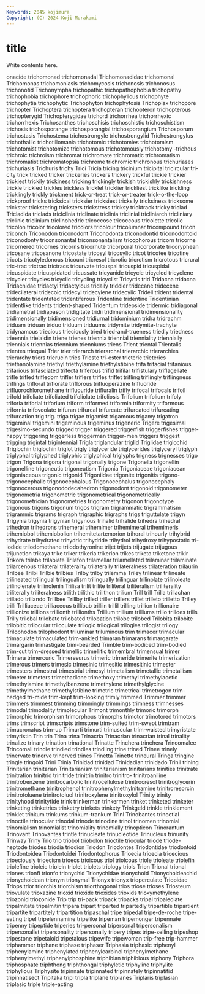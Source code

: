 ```yaml
---
Keywords: 2045 kojimura
Copyright: (C) 2024 Koji Murakami
---
```


# title

Write contents here.



onacide trichomonad trichomonadal Trichomonadidae trichomonal Trichomonas
trichomoniasis trichomycosis trichonosis trichonosus trichonotid Trichonympha trichopathic trichopathophobia trichopathy trichophobia
trichophore trichophoric trichophyllous trichophyte trichophytia trichophytic Trichophyton trichophytosis Trichoplax trichopore
trichopter Trichoptera trichoptera trichopteran trichopteron trichopterous trichopterygid Trichopterygidae trichord trichorrhea
trichorrhexic trichorrhexis Trichosanthes trichoschisis trichoschistic trichoschistism trichosis trichosporange trichosporangial trichosporangium
Trichosporum trichostasis Trichostema trichostrongyle trichostrongylid Trichostrongylus trichothallic trichotillomania trichotomic trichotomies
trichotomism trichotomist trichotomize trichotomous trichotomously trichotomy -trichous trichroic trichroism trichromat
trichromate trichromatic trichromatism trichromatist trichromatopsia trichrome trichromic trichronous trichuriases trichuriasis
Trichuris trichy Trici Tricia tricing tricinium tricipital tricircular tri-city trick
tricked tricker trickeries trickers trickery trickful trickie trickier trickiest trickily
trickiness tricking trickingly trickish trickishly trickishness trickle trickled trickles trickless
tricklet tricklier trickliest tricklike trickling tricklingly trickly trickment trick-or-treat trick-or-treater
trick-o-the-loop trickproof tricks tricksical tricksier tricksiest tricksily tricksiness tricksome trickster
trickstering tricksters trickstress tricksy tricktrack tricky triclad Tricladida triclads triclclinia
triclinate triclinia triclinial tricliniarch tricliniary triclinic triclinium triclinohedric tricoccose tricoccous
tricolette tricolic tricolon tricolor tricolored tricolors tricolour tricolumnar tricompound tricon
triconch Triconodon triconodont Triconodonta triconodontid triconodontoid triconodonty triconsonantal triconsonantalism tricophorous
tricorn tricorne tricornered tricornes tricorns tricornute tricorporal tricorporate tricoryphean tricosane
tricosanone tricostate tricosyl tricosylic tricot tricotee tricotine tricots tricotyledonous tricouni
tricresol tricrotic tricrotism tricrotous tricrural tric-trac trictrac trictracs tricurvate tricuspal
tricuspid tricuspidal tricuspidate tricuspidated tricussate tricyanide tricycle tricycled tricyclene tricycler
tricycles tricyclic tricycling tricyclist Tricyrtis trid Tridacna tridacna Tridacnidae tridactyl
tridactylous tridaily triddler tridecane tridecene tridecilateral tridecoic tridecyl tridecylene tridecylic
Tridell trident tridental tridentate tridentated tridentiferous Tridentine tridentine Tridentinian tridentlike
tridents trident-shaped Tridentum tridepside tridermic tridiagonal tridiametral tridiapason tridigitate tridii
tridimensional tridimensionality tridimensionally tridimensioned tridiurnal tridominium tridra tridrachm triduam triduan
triduo triduum triduums tridymite tridymite-trachyte tridynamous triecious trieciously tried tried-and-trueness
triedly triedness trieennia trielaidin triene trienes triennia triennial trienniality triennially
triennials triennias triennium trienniums triens Trient triental Trientalis trientes triequal
Trier trier trierarch trierarchal trierarchic trierarchies trierarchy triers trierucin tries
Trieste tri-ester trieteric trieterics triethanolamine triethyl triethylamine triethylstibine trifa trifacial
trifanious trifarious trifasciated trifecta triferous trifid trifilar trifistulary triflagellate trifle
trifled trifledom trifler triflers trifles triflet trifling triflingly triflingness triflings
trifloral triflorate triflorous trifluoperazine trifluoride trifluorochloromethane trifluouride trifluralin trifly trifocal
trifocals trifoil trifold trifoliate trifoliated trifoliolate trifoliosis Trifolium trifolium trifoly
triforia triforial triforium triform triformed triformin triformity triformous trifornia trifoveolate
trifuran trifurcal trifurcate trifurcated trifurcating trifurcation trig trig. triga trigae
trigamist trigamous trigamy trigatron trigeminal trigemini trigeminous trigeminus trigeneric Trigere
trigesimal trigesimo-secundo trigged trigger triggered triggerfish triggerfishes trigger-happy triggering triggerless
triggerman trigger-men triggers triggest trigging trigintal trigintennial Trigla triglandular triglid
Triglidae triglochid Triglochin triglochin triglot trigly triglyceride triglycerides triglyceryl triglyph
triglyphal triglyphed triglyphic triglyphical triglyphs trigness trignesses trigo trigon Trigona
trigona trigonal trigonally trigone Trigonella trigonellin trigonelline trigoneutic trigoneutism Trigonia
Trigoniaceae trigoniacean trigoniaceous trigonic trigonid Trigoniidae trigonite trigonitis trigono- trigonocephalic
trigonocephalous Trigonocephalus trigonocephaly trigonocerous trigonododecahedron trigonodont trigonoid trigonometer trigonometria trigonometric
trigonometrical trigonometrically trigonometrician trigonometries trigonometry trigonon trigonotype trigonous trigons trigonum
trigos trigram trigrammatic trigrammatism trigrammic trigrams trigraph trigraphic trigraphs trigs
triguttulate trigyn Trigynia trigynia trigynian trigynous trihalid trihalide trihedra trihedral
trihedron trihedrons trihemeral trihemimer trihemimeral trihemimeris trihemiobol trihemiobolion trihemitetartemorion trihoral
trihourly trihybrid trihydrate trihydrated trihydric trihydride trihydrol trihydroxy trihypostatic tri-iodide
triiodomethane triiodothyronine trijet trijets trijugate trijugous trijunction trikaya trike triker
trikeria trikerion trikes triketo triketone trikir Trikora trilabe trilabiate Trilafon
trilamellar trilamellated trilaminar trilaminate trilarcenous trilateral trilaterality trilaterally trilateralness trilateration
trilaurin Trilbee Trilbi Trilbie trilbies Trilby trilby trilemma Triley trilinear
trilineate trilineated trilingual trilingualism trilingually trilinguar trilinolate trilinoleate trilinolenate trilinolenin
Trilisa trilit trilite triliteral triliteralism triliterality triliterally triliteralness trilith trilithic
trilithon trilium Trill trill Trilla trillachan trillado trillando Trillbee Trillby
trilled triller trillers trillet trilleto trilletto Trilley trilli Trilliaceae trilliaceous
trillibub trilliin trillil trilling trillion trillionaire trillionize trillions trillionth trillionths
Trillium trillium trilliums trillo trilloes trills Trilly trilobal trilobate trilobated
trilobation trilobe trilobed Trilobita trilobite trilobitic trilocular triloculate trilogic trilogical
trilogies trilogist trilogy Trilophodon trilophodont triluminar triluminous trim trimacer trimacular
trimaculate trimaculated trim-ankled trimaran trimarans trimargarate trimargarin trimastigate trim-bearded Trimble
trim-bodiced trim-bodied trim-cut trim-dressed trimellic trimellitic trimembral trimensual trimer Trimera
trimercuric Trimeresurus trimeric trimeride trimerite trimerization trimerous trimers trimesic trimesinic
trimesitic trimesitinic trimester trimesters trimestral trimestrial trimesyl trimetalism trimetallic trimetallism
trimeter trimeters trimethadione trimethoxy trimethyl trimethylacetic trimethylamine trimethylbenzene trimethylene trimethylglycine
trimethylmethane trimethylstibine trimetric trimetrical trimetrogon trim-hedged tri-mide trim-kept trim-looking trimly
trimmed Trimmer trimmer trimmers trimmest trimming trimmingly trimmings trimness trimnesses
trimodal trimodality trimolecular Trimont trimonthly trimoric trimorph trimorphic trimorphism trimorphous
trimorphs trimotor trimotored trimotors trims trimscript trimscripts trimstone trim-suited trim-swept
trimtram trimucronatus trim-up Trimurti trimurti trimuscular trim-waisted trimyristate trimyristin Trin
trin Trina trina Trinacria Trinacrian trinacrian trinal trinality trinalize trinary
trination trinational Trinatte Trinchera trinchera Trincomalee Trincomali trindle trindled trindles
trindling trine trined Trinee trinely trinervate trinerve trinerved trines Trinetta
Trinette trineural Tringa tringine tringle tringoid Trini Trinia Trinidad trinidad
Trinidadian trinidado Trinil trining Trinitarian trinitarian Trinitarianism trinitarianism trinitarians trinities
trinitrate trinitration trinitrid trinitride trinitrin trinitro trinitro- trinitroaniline trinitrobenzene trinitrocarbolic
trinitrocellulose trinitrocresol trinitroglycerin trinitromethane trinitrophenol trinitrophenylmethylnitramine trinitroresorcin trinitrotoluene trinitrotoluol trinitroxylene
trinitroxylol Trinity trinity trinityhood trinitytide trink trinkerman trinkermen trinket trinketed
trinketer trinketing trinketries trinketry trinkets trinkety Trinkgeld trinkle trinklement trinklet
trinkum trinkums trinkum-trankum Trinl Trinobantes trinoctial trinoctile trinocular trinodal trinode
trinodine trinol trinomen trinomial trinomialism trinomialist trinomiality trinomially trinopticon Trinorantum
Trinovant Trinovantes trintle trinucleate trinucleotide Trinucleus trinunity Trinway Triny Trio
trio triobol triobolon trioctile triocular triode triode-heptode triodes triodia triodion
Triodon Triodontes Triodontidae triodontoid Triodontoidea Triodontoidei Triodontophorus Trioecia trioecia trioecious
trioeciously trioecism trioecs trioicous triol triolcous triole trioleate triolefin triolefine
trioleic triolein triolet triolets triology triols Trion Trional trional triones
trionfi trionfo trionychid Trionychidae trionychoid Trionychoideachid trionychoidean trionym trionymal Trionyx
trionyx trioperculate Triopidae Triops trior triorchis triorchism triorthogonal trios triose
trioses Triosteum triovulate trioxazine trioxid trioxide trioxides trioxids trioxymethylene triozonid
triozonide Trip trip tri-pack tripack tripacks tripal tripaleolate tripalmitate tripalmitin
tripara tripart triparted tripartedly tripartible tripartient tripartite tripartitely tripartition tripaschal
tripe tripedal tripe-de-roche tripe-eating tripel tripelennamine tripelike tripeman tripemonger tripennate
tripenny tripeptide triperies tri-personal tripersonal tripersonalism tripersonalist tripersonality tripersonally tripery
tripes tripe-selling tripeshop tripestone tripetaloid tripetalous tripewife tripewoman trip-free trip-hammer
triphammer triphane triphase triphaser Triphasia triphasic triphenyl triphenylamine triphenylated triphenylcarbinol
triphenylmethane triphenylmethyl triphenylphosphine triphibian triphibious triphony Triphora triphosphate triphthong triphthongal
triphyletic triphyline triphylite triphyllous Triphysite tripinnate tripinnated tripinnately tripinnatifid tripinnatisect
Tripitaka tripl tripla triplane triplanes Triplaris triplasian triplasic triple triple-acting

